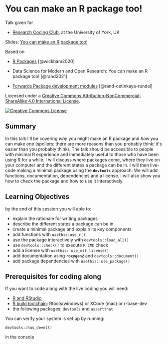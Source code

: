 # You can make an R package too!

Talk given for

-   [Research Coding Club](https://researchcodingclub.github.io/), at
    the University of York, UK

Slides: [You can make an R package too!](https://bit.ly/3mma-bio-pkg)

Based on

-   [R Packages](https://r-pkgs.org/) [@wickham2020]

-   Data Science for Modern and Open Research: You can make an R package
    too! [@rand2021]

-   [Forwards Package development
    modules](https://github.com/forwards/workshops)
    [@rand-cetinkaya-rundel]

Licensed under a
<a rel="license" href="http://creativecommons.org/licenses/by-nc-sa/4.0/">Creative
Commons Attribution-NonCommercial-ShareAlike 4.0 International
License</a>.

<a rel="license" href="http://creativecommons.org/licenses/by-nc-sa/4.0/"><img src="https://i.creativecommons.org/l/by-nc-sa/4.0/88x31.png" alt="Creative Commons License" style="border-width:0"/></a><br />

## Summary

In this talk I'll be covering *why* you might make an R package and
*how* you can make one (spoilers: there are more reasons than you
probably think; it's easier than you probably think). The talk should be
accessible to people with minimal R experience and immediately useful to
those who have been using R for a while. I will discuss where packages
come, where they live on your computer and the different states a
package can be in. I will then live-code making a minimal package using
the **`devtools`** approach. We will add functions, documentation,
dependencies and a license. I will also show you how to check the
package and how to use it interactively.

## Learning Objectives

by the end of this session you will able to:

-   explain the rationale for writing packages
-   describe the different states a package can be in
-   create a minimal package and explain its key components
-   add functions with `usethis:use_r()`
-   use the package interactively with `devtools::load_all()`
-   use `devtools::check()` to execute `R CMD` check
-   add a license with `usethis::use_mit_license()`
-   add documentation using **`roxygen2`** and `devtools::document()`
-   add package dependencies with `usethis::use_package()`

## Prerequisites for coding along

If you want to code along with the live coding you will need:

-   [R and RStudio](prerequisite-guides/install-r-rstudio.md)
-   [R build toolchain](prerequisite-guides/install-pkg-dev-tools.md): Rtools(windows) or XCode (mac) or r-base-dev
-   the following packages: `devtools` and `assertthat`

You can verify your system is set up by running:

`devtools::has_devel()`

in the console
